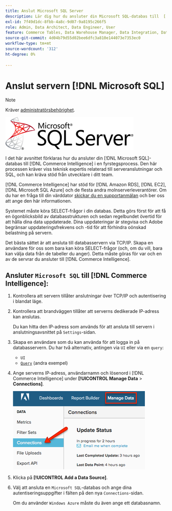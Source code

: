 ```yaml
---
title: Anslut Microsoft SQL Server
description: Lär dig hur du ansluter din Microsoft SQL-databas till  [!DNL Commerce Intelligence]  i en fyrstegsprocess.
exl-id: 7f49d1dc-8fbb-4a8c-9d07-9a8195c266f5
role: Admin, Data Architect, Data Engineer, User
feature: Commerce Tables, Data Warehouse Manager, Data Integration, Data Import/Export, SQL Report Builder
source-git-commit: 4d04b79d55d02bee6dfc3a810e144073e7353ec0
workflow-type: tm+mt
source-wordcount: '312'
ht-degree: 0%

---
```


# Anslut servern [!DNL Microsoft SQL]

>[!NOTE]
>
>Kräver [administratörsbehörighet](../../../administrator/user-management/user-management.md).

![Microsoft SQL Server-logotyp](../../../assets/MicrosoftSQLServer-logo.png)

I det här avsnittet förklaras hur du ansluter din [!DNL Microsoft SQL]-databas till [!DNL Commerce Intelligence] i en fyrstegsprocess. Den här processen kräver viss teknisk expertis relaterad till serveranslutningar och SQL, och kan kräva stöd från utvecklare i ditt team.

[!DNL Commerce Intelligence] har stöd för [!DNL Amazon RDS], [!DNL EC2], [!DNL Microsoft SQL Azure] och de flesta andra molnserverleverantörer. Om du har en fråga till din värddator [skickar du en supportanmälan](https://experienceleague.adobe.com/docs/commerce-knowledge-base/kb/troubleshooting/miscellaneous/mbi-service-policies.html?lang=sv-SE) och ber oss att ange den här informationen.

Systemet måste köra SELECT-frågor i din databas. Detta görs först för att få en ögonblicksbild av databasstrukturen och sedan regelbundet övertid för att hålla dina data uppdaterade. Dina uppdateringar är stegvisa och Adobe begränsar uppdateringsfrekvens och -tid för att förhindra oönskad belastning på servern.

Det bästa sättet är att ansluta till databasservern via TCP/IP. Skapa en användare för oss som bara kan köra SELECT-frågor (och, om du vill, bara kan välja data från de tabeller du anger). Detta måste göras för var och en av de servrar du ansluter till [!DNL Commerce Intelligence].

## Ansluter `Microsoft SQL` till [!DNL Commerce Intelligence]:

1. Kontrollera att servern tillåter anslutningar över TCP/IP och autentisering i blandat läge.

1. Kontrollera att brandväggen tillåter att serverns dedikerade IP-adress kan anslutas.

   Du kan hitta den IP-adress som används för att ansluta till servern i anslutningsavsnittet på `Settings`-sidan.

1. Skapa en användare som du kan använda för att logga in på databasservern. Du har två alternativ, antingen via `UI` eller via en `query`:
   * `UI`
   * [`Query`](http://sqlserverplanet.com/security/add-user) (andra exempel)

1. Ange serverns IP-adress, användarnamn och lösenord i [!DNL Commerce Intelligence] under **[!UICONTROL Manage Data** > **Connections]**.

   ![Sidan Hantera dataanslutningar med databasintegreringar](../../../assets/manage-data-connections.png)

1. Klicka på **[!UICONTROL Add a Data Source]**.

1. Välj att ansluta en `Microsoft SQL`-databas och ange dina autentiseringsuppgifter i fälten på den nya `Connections`-sidan.

   Om du använder `Windows Azure` måste du även ange ett databasnamn.
